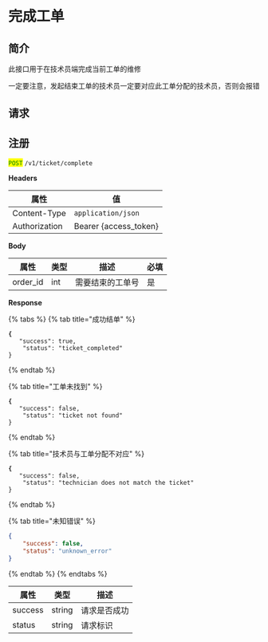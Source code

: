 # 完成工单

## 简介

此接口用于在技术员端完成当前工单的维修

一定要注意，发起结束工单的技术员一定要对应此工单分配的技术员，否则会报错

## &#x20;请求

## 注册

<mark style="color:green;">`POST`</mark> `/v1/ticket/complete`

**Headers**

| 属性            | 值                      |
| ------------- | ---------------------- |
| Content-Type  | `application/json`     |
| Authorization | Bearer {access\_token} |

**Body**

| 属性        | 类型  | 描述       | 必填 |
| --------- | --- | -------- | -- |
| order\_id | int | 需要结束的工单号 | 是  |

**Response**

{% tabs %}
{% tab title="成功结单" %}
<pre class="language-json"><code class="lang-json"><strong>{
</strong>	"success": true,
	"status": "ticket_completed"
}
</code></pre>
{% endtab %}

{% tab title="工单未找到" %}
<pre class="language-json"><code class="lang-json"><strong>{
</strong>	"success": false,
	"status": "ticket not found"
}
</code></pre>
{% endtab %}

{% tab title="技术员与工单分配不对应" %}
<pre class="language-json"><code class="lang-json"><strong>{
</strong>	"success": false,
	"status": "technician does not match the ticket"
}
</code></pre>
{% endtab %}

{% tab title="未知错误" %}
```json
{
	"success": false,
	"status": "unknown_error"
}
```
{% endtab %}
{% endtabs %}

| 属性      | 类型     | 描述     |
| ------- | ------ | ------ |
| success | string | 请求是否成功 |
| status  | string | 请求标识   |
